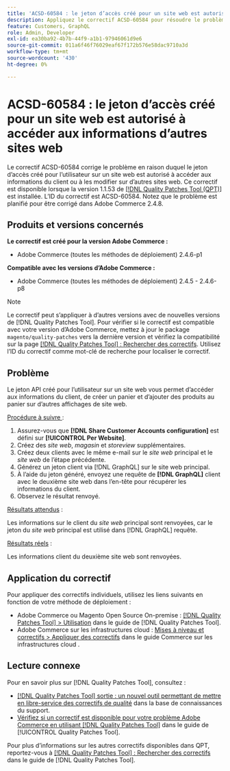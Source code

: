 ```yaml
---
title: 'ACSD-60584 : le jeton d’accès créé pour un site web est autorisé à accéder aux informations d’autres sites web'
description: Appliquez le correctif ACSD-60584 pour résoudre le problème où le jeton d’accès créé pour l’utilisateur sur un site web est autorisé à accéder aux informations du client ou à les modifier sur d’autres sites web.
feature: Customers, GraphQL
role: Admin, Developer
exl-id: ea30ba92-4b7b-44f9-a1b1-97946061d9e6
source-git-commit: 011a6f46f76029eaf67f172b576e58dac9710a3d
workflow-type: tm+mt
source-wordcount: '430'
ht-degree: 0%

---
```


# ACSD-60584 : le jeton d’accès créé pour un site web est autorisé à accéder aux informations d’autres sites web

Le correctif ACSD-60584 corrige le problème en raison duquel le jeton d’accès créé pour l’utilisateur sur un site web est autorisé à accéder aux informations du client ou à les modifier sur d’autres sites web. Ce correctif est disponible lorsque la version 1.1.53 de [[!DNL Quality Patches Tool (QPT)]](https://experienceleague.adobe.com/docs/commerce-operations/tools/quality-patches-tool/usage.html?lang=fr) est installée. L’ID du correctif est ACSD-60584. Notez que le problème est planifié pour être corrigé dans Adobe Commerce 2.4.8.

## Produits et versions concernés

**Le correctif est créé pour la version Adobe Commerce :**

* Adobe Commerce (toutes les méthodes de déploiement) 2.4.6-p1

**Compatible avec les versions d’Adobe Commerce :**

* Adobe Commerce (toutes les méthodes de déploiement) 2.4.5 - 2.4.6-p8

>[!NOTE]
>
>Le correctif peut s’appliquer à d’autres versions avec de nouvelles versions de [!DNL Quality Patches Tool]. Pour vérifier si le correctif est compatible avec votre version d’Adobe Commerce, mettez à jour le package `magento/quality-patches` vers la dernière version et vérifiez la compatibilité sur la page [[!DNL Quality Patches Tool] : Rechercher des correctifs](https://experienceleague.adobe.com/tools/commerce-quality-patches/index.html?lang=fr). Utilisez l’ID du correctif comme mot-clé de recherche pour localiser le correctif.

## Problème

Le jeton API créé pour l’utilisateur sur un site web vous permet d’accéder aux informations du client, de créer un panier et d’ajouter des produits au panier sur d’autres affichages de site web.

<u>Procédure à suivre </u> :

1. Assurez-vous que **[!DNL Share Customer Accounts configuration]** est défini sur **[!UICONTROL Per Website]**.
1. Créez des *site web*, *magasin* et *storeview* supplémentaires.
1. Créez deux clients avec le même e-mail sur le *site web* principal et le *site web* de l’étape précédente.
1. Générez un jeton client via [!DNL GraphQL] sur le site web principal.
1. À l’aide du jeton généré, envoyez une requête de **[!DNL GraphQL]** client avec le deuxième site web dans l’en-tête pour récupérer les informations du client.
1. Observez le résultat renvoyé.

<u>Résultats attendus</u> :

Les informations sur le client du *site web* principal sont renvoyées, car le jeton du *site web* principal est utilisé dans [!DNL GraphQL] requête.

<u>Résultats réels</u> :

Les informations client du deuxième site web sont renvoyées.

## Application du correctif

Pour appliquer des correctifs individuels, utilisez les liens suivants en fonction de votre méthode de déploiement :

* Adobe Commerce ou Magento Open Source On-premise : [[!DNL Quality Patches Tool] > Utilisation](/help/tools/quality-patches-tool/usage.md) dans le guide de [!DNL Quality Patches Tool].
* Adobe Commerce sur les infrastructures cloud : [Mises à niveau et correctifs > Appliquer des correctifs](https://experienceleague.adobe.com/docs/commerce-cloud-service/user-guide/develop/upgrade/apply-patches.html?lang=fr) dans le guide Commerce sur les infrastructures cloud .

## Lecture connexe

Pour en savoir plus sur [!DNL Quality Patches Tool], consultez :

* [[!DNL Quality Patches Tool] sortie : un nouvel outil permettant de mettre en libre-service des correctifs de qualité](https://experienceleague.adobe.com/fr/docs/commerce-operations/tools/quality-patches-tool/quality-patches-tool-to-self-serve-quality-patches) dans la base de connaissances du support.
* [Vérifiez si un correctif est disponible pour votre problème Adobe Commerce en utilisant [!DNL Quality Patches Tool]](/help/tools/quality-patches-tool/patches-available-in-qpt/check-patch-for-magento-issue-with-magento-quality-patches.md) dans le guide de [!UICONTROL Quality Patches Tool].


Pour plus d’informations sur les autres correctifs disponibles dans QPT, reportez-vous à [[!DNL Quality Patches Tool] : Rechercher des correctifs](https://experienceleague.adobe.com/tools/commerce-quality-patches/index.html?lang=fr) dans le guide de [!DNL Quality Patches Tool].
